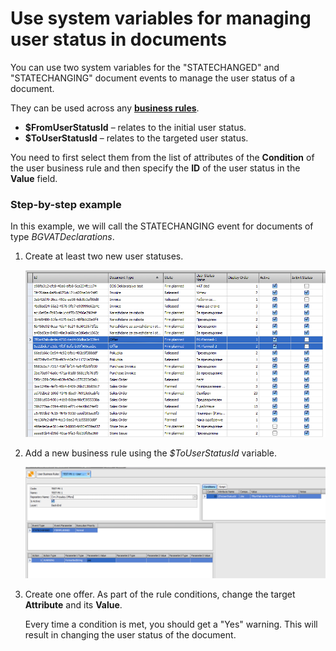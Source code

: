 # Use system variables for managing user status in documents

You can use two system variables for the "STATECHANGED" and "STATECHANGING" document events to manage the user status of a document.

They can be used across any **[business rules](https://docs.erp.net/tech/advanced/user-business-rules/index.html)**.

- **$FromUserStatusId** – relates to the initial user status.
- **$ToUserStatusId** – relates to the targeted user status.
   
You need to first select them from the list of attributes of the **Condition** of the user business rule and then specify the **ID** of the user status in the **Value** field.

### Step-by-step example

In this example, we will call the STATECHANGING event for documents of type *BGVATDeclarations*. 

1. Create at least two new user statuses.

	![picture](pictures/step_one.png)

2. Add a new business rule using the _$ToUserStatusId_ variable.
 
	![picture](pictures/step_two.png)

3. Create one offer. As part of the rule conditions, change the target **Attribute** and its **Value**.
  
   Every time a condition is met, you should get a "Yes" warning. This will result in changing the user status of the document.
